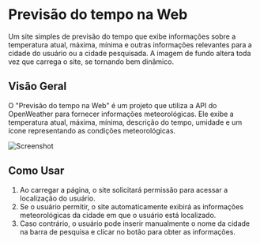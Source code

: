 # Previsão do tempo na Web

Um site simples de previsão do tempo que exibe informações sobre a temperatura atual, máxima, mínima e outras informações relevantes para a cidade do usuário ou a cidade pesquisada.
A imagem de fundo altera toda vez que carrega o site, se tornando bem dinâmico.

## Visão Geral

O "Previsão do tempo na Web" é um projeto que utiliza a API do OpenWeather para fornecer informações meteorológicas. Ele exibe a temperatura atual, máxima, mínima, descrição do tempo, umidade e um ícone representando as condições meteorológicas.

![Screenshot](images/print.png)

## Como Usar

1. Ao carregar a página, o site solicitará permissão para acessar a localização do usuário.
2. Se o usuário permitir, o site automaticamente exibirá as informações meteorológicas da cidade em que o usuário está localizado.
3. Caso contrário, o usuário pode inserir manualmente o nome da cidade na barra de pesquisa e clicar no botão para obter as informações.
